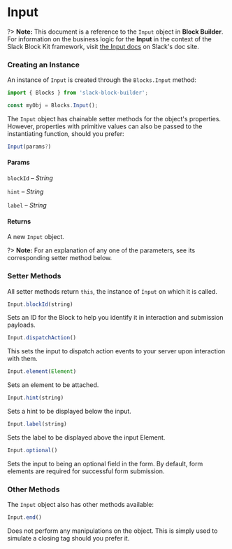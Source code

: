 # Input

?> **Note:** This document is a reference to the `Input` object in **Block Builder**. For information on the business logic for the **Input** in the context of the Slack Block Kit framework, visit [the Input docs](https:&#x2F;&#x2F;api.slack.com&#x2F;reference&#x2F;block-kit&#x2F;blocks#input) on Slack's doc site.

### Creating an Instance 

An instance of `Input` is created through the `Blocks.Input` method:

```javascript
import { Blocks } from 'slack-block-builder';

const myObj = Blocks.Input();
```


The `Input` object has chainable setter methods for the object's properties. However, properties with primitive values can also be passed to the instantiating function, should you prefer:

```javascript
Input(params?)
```

#### Params

`blockId` – *String*

`hint` – *String*

`label` – *String*

#### Returns

A new `Input` object.

?> **Note:** For an explanation of any one of the parameters, see its corresponding setter method below.

### Setter Methods

All setter methods return `this`, the instance of `Input` on which it is called.

```javascript
Input.blockId(string)
```

Sets an ID for the Block to help you identify it in interaction and submission payloads.
```javascript
Input.dispatchAction()
```

This sets the input to dispatch action events to your server upon interaction with them.
```javascript
Input.element(Element)
```

Sets an element to be attached.
```javascript
Input.hint(string)
```

Sets a hint to be displayed below the input.
```javascript
Input.label(string)
```

Sets the label to be displayed above the input Element.
```javascript
Input.optional()
```

Sets the input to being an optional field in the form. By default, form elements are required for successful form submission.


### Other Methods

The `Input` object also has other methods available:

```javascript
Input.end()
```

Does not perform any manipulations on the object. This is simply used to simulate a closing tag should you prefer it.

